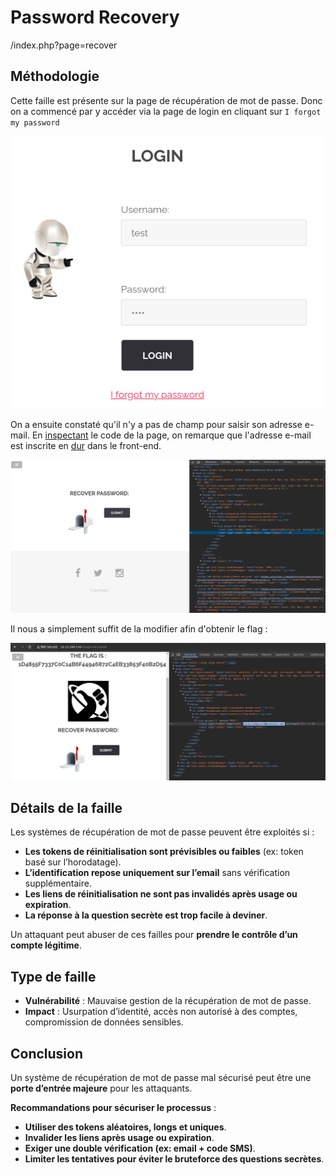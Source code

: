 # Password Recovery
/index.php?page=recover

## Méthodologie


Cette faille est présente sur la page de récupération de mot de passe. Donc on a commencé par y accéder via la page de login en cliquant sur `I forgot my password`

![login-page](Assets/login-page.png)

On a ensuite constaté qu'il n'y a pas de champ pour saisir son adresse e-mail. En <ins>inspectant</ins>	le code de la page, on remarque que l'adresse e-mail est inscrite en <ins>dur</ins> dans le front-end. 

![recover-page](Assets/recover-page.png)

Il nous a simplement suffit de la modifier afin d'obtenir le flag :

![passwdrecover-flag](Assets/passwdrecover-flag.png)


## Détails de la faille
Les systèmes de récupération de mot de passe peuvent être exploités si :
- **Les tokens de réinitialisation sont prévisibles ou faibles** (ex: token basé sur l’horodatage).
- **L’identification repose uniquement sur l’email** sans vérification supplémentaire.
- **Les liens de réinitialisation ne sont pas invalidés après usage ou expiration**.
- **La réponse à la question secrète est trop facile à deviner**.

Un attaquant peut abuser de ces failles pour **prendre le contrôle d’un compte légitime**.


## Type de faille
- **Vulnérabilité** : Mauvaise gestion de la récupération de mot de passe.
- **Impact** : Usurpation d’identité, accès non autorisé à des comptes, compromission de données sensibles.


## Conclusion
Un système de récupération de mot de passe mal sécurisé peut être une **porte d’entrée majeure** pour les attaquants.

**Recommandations pour sécuriser le processus** :
- **Utiliser des tokens aléatoires, longs et uniques**.
- **Invalider les liens après usage ou expiration**.
- **Exiger une double vérification (ex: email + code SMS)**.
- **Limiter les tentatives pour éviter le bruteforce des questions secrètes**.
